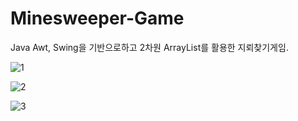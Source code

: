 # Minesweeper-Game
Java Awt, Swing을 기반으로하고 2차원 ArrayList를 활용한 지뢰찾기게임.

![1](https://user-images.githubusercontent.com/55652627/128984043-49510ace-0664-4b08-92ab-e297a0e3e7bb.JPG)

![2](https://user-images.githubusercontent.com/55652627/128984131-33162adb-47dd-46be-86fa-4c676a0e6317.JPG)

![3](https://user-images.githubusercontent.com/55652627/128984141-cb66aa58-b791-4e9e-84c5-f981d9368acb.JPG)
